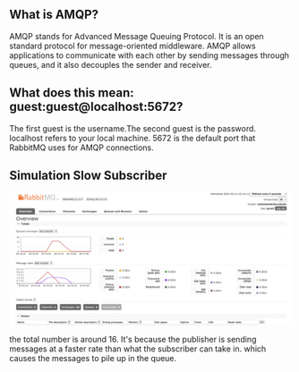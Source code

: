 ## What is AMQP? ##

AMQP stands for Advanced Message Queuing Protocol.
It is an open standard protocol for message-oriented middleware. AMQP allows applications to communicate with each other by sending messages through queues, and it also decouples the sender and receiver. 



## What does this mean: guest:guest@localhost:5672? ##
The first guest is the username.The second guest is the password. localhost refers to your local machine. 
5672 is the default port that RabbitMQ uses for AMQP connections.

## Simulation Slow Subscriber ##
![RabbitMQ Dashboard](images/image4.png)

the total number is around 16. It's because the publisher is sending messages at a faster
rate than what the subscriber can take in. which causes the messages to pile up in the queue.

